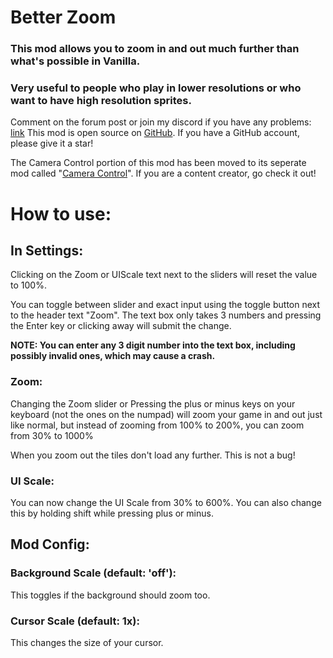 <h1>Better Zoom</h1>

<h3>This mod allows you to zoom in and out much further than what's possible in Vanilla.</h3>
<h3>Very useful to people who play in lower resolutions or who want to have high resolution sprites.</h3>

Comment on the forum post or join my discord if you have any problems: <a href="https://discord.gg/NX4DVzz2v6">link</a>
This mod is open source on <a href="https://github.com/NotLe0n/BetterZoom">GitHub</a>. If you have a GitHub account, please give it a star!

The Camera Control portion of this mod has been moved to its seperate mod called 
"<a href="https://steamcommunity.com/sharedfiles/filedetails/?id=2831018225">Camera Control</a>". If you are a content creator, go check it out!

<h1>How to use:</h1>

<h2>In Settings:</h2>
Clicking on the Zoom or UIScale text next to the sliders will reset the value to 100%.

You can toggle between slider and exact input using the toggle button next to the header text "Zoom".
The text box only takes 3 numbers and pressing the Enter key or clicking away will submit the change.

**NOTE: You can enter any 3 digit number into the text box, including possibly invalid ones, which may cause a crash.**

<h3>Zoom:</h3>
Changing the Zoom slider or Pressing the plus or minus keys on your keyboard (not the ones on the numpad) will zoom your game in and out just like normal,
but instead of zooming from 100% to 200%, you can zoom from 30% to 1000%

When you zoom out the tiles don't load any further. This is not a bug!

<h3>UI Scale: </h3>
You can now change the UI Scale from 30% to 600%. You can also change this by holding shift while pressing plus or minus.

<h2>Mod Config:</h2>

<h3>Background Scale (default: 'off'):</h3>
This toggles if the background should zoom too.

<h3>Cursor Scale (default: 1x):</h3>
This changes the size of your cursor.
